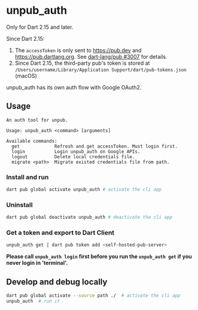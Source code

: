 # unpub_auth

Only for Dart 2.15 and later.

Since Dart 2.15:

1. The `accessToken` is only sent to https://pub.dev and https://pub.dartlang.org. See [dart-lang/pub #3007](https://github.com/dart-lang/pub/pull/3007) for details.
2. Since Dart 2.15, the third-party pub's token is stored at `/Users/username/Library/Application Support/dart/pub-tokens.json` (macOS)

unpub_auth has its own auth flow with Google OAuth2.

## Usage

```
An auth tool for unpub.

Usage: unpub_auth <command> [arguments]

Available commands:
  get             Refresh and get accessToken. Must login first.
  login           Login unpub_auth on Google APIs.
  logout          Delete local credentials file.
  migrate <path>  Migrate existed credentials file from path.
```

### Install and run

``` bash
dart pub global activate unpub_auth # activate the cli app
```

### Uninstall

``` bash
dart pub global deactivate unpub_auth # deactivate the cli app
```

### Get a token and export to Dart Client

``` bash
unpub_auth get | dart pub token add <self-hosted-pub-server>
```

**Please call `unpub_auth login` first before you run the `unpub_auth get` if you never login in 'terminal'.**

## Develop and debug locally

``` bash
dart pub global activate --source path ./  # activate the cli app
unpub_auth  # run it
```
